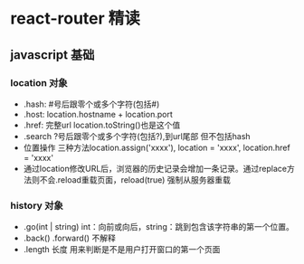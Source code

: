 # react-router 精读

## javascript 基础

### location 对象
- .hash: #号后跟零个或多个字符(包括#)
- .host: location.hostname + location.port
- .href: 完整url location.toString()也是这个值
- .search ?号后跟零个或多个字符(包括?),到url尾部 但不包括hash
- 位置操作 三种方法location.assign('xxxx'), location = 'xxxx', location.href = 'xxxx'
- 通过location修改URL后，浏览器的历史记录会增加一条记录。通过replace方法则不会.reload重载页面，reload(true) 强制从服务器重载

### history 对象
- .go(int | string) int：向前或向后，string：跳到包含该字符串的第一个位置。
- .back() .forward() 不解释
- .length 长度 用来判断是不是用户打开窗口的第一个页面 